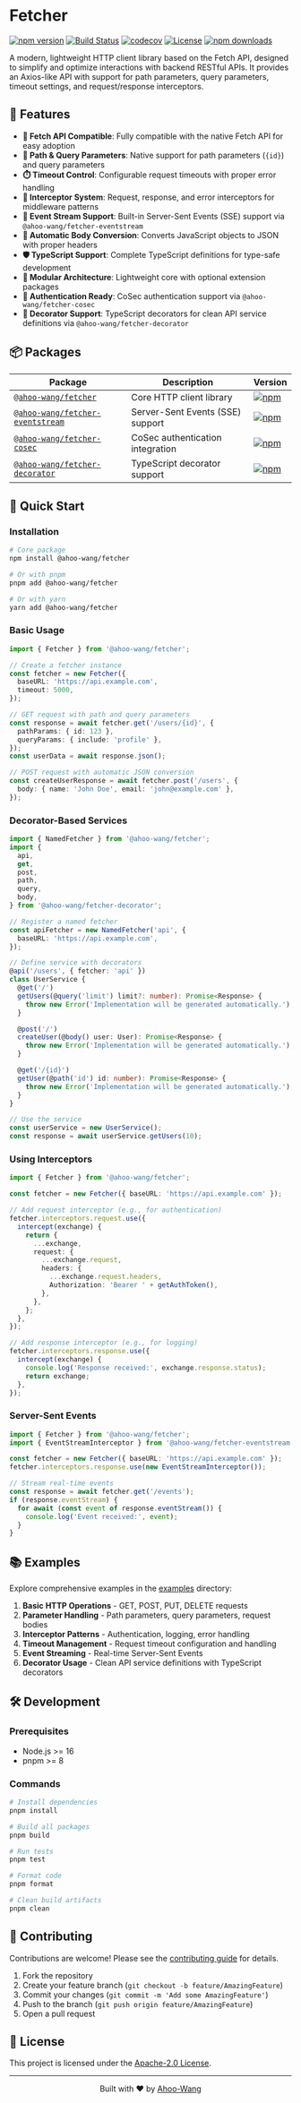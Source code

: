 # Fetcher

[![npm version](https://img.shields.io/npm/v/@ahoo-wang/fetcher.svg)](https://www.npmjs.com/package/@ahoo-wang/fetcher)
[![Build Status](https://github.com/Ahoo-Wang/fetcher/actions/workflows/ci.yml/badge.svg)](https://github.com/Ahoo-Wang/fetcher/actions)
[![codecov](https://codecov.io/gh/Ahoo-Wang/fetcher/graph/badge.svg?token=JGiWZ52CvJ)](https://codecov.io/gh/Ahoo-Wang/fetcher)
[![License](https://img.shields.io/npm/l/@ahoo-wang/fetcher.svg)](https://github.com/Ahoo-Wang/fetcher/blob/main/LICENSE)
[![npm downloads](https://img.shields.io/npm/dm/@ahoo-wang/fetcher.svg)](https://www.npmjs.com/package/@ahoo-wang/fetcher)

A modern, lightweight HTTP client library based on the Fetch API, designed to simplify and optimize interactions with
backend RESTful APIs. It provides an Axios-like API with support for path parameters, query parameters, timeout
settings, and request/response interceptors.

## 🌟 Features

- **🔄 Fetch API Compatible**: Fully compatible with the native Fetch API for easy adoption
- **🧭 Path & Query Parameters**: Native support for path parameters (`{id}`) and query parameters
- **⏱️ Timeout Control**: Configurable request timeouts with proper error handling
- **🔗 Interceptor System**: Request, response, and error interceptors for middleware patterns
- **📡 Event Stream Support**: Built-in Server-Sent Events (SSE) support via `@ahoo-wang/fetcher-eventstream`
- **🎯 Automatic Body Conversion**: Converts JavaScript objects to JSON with proper headers
- **🛡️ TypeScript Support**: Complete TypeScript definitions for type-safe development
- **🧩 Modular Architecture**: Lightweight core with optional extension packages
- **📱 Authentication Ready**: CoSec authentication support via `@ahoo-wang/fetcher-cosec`
- **🎨 Decorator Support**: TypeScript decorators for clean API service definitions via `@ahoo-wang/fetcher-decorator`

## 📦 Packages

| Package                                                    | Description                      | Version                                                                                                                                 |
|------------------------------------------------------------|----------------------------------|-----------------------------------------------------------------------------------------------------------------------------------------|
| [`@ahoo-wang/fetcher`](./packages/fetcher)                 | Core HTTP client library         | [![npm](https://img.shields.io/npm/v/@ahoo-wang/fetcher.svg)](https://www.npmjs.com/package/@ahoo-wang/fetcher)                         |
| [`@ahoo-wang/fetcher-eventstream`](./packages/eventstream) | Server-Sent Events (SSE) support | [![npm](https://img.shields.io/npm/v/@ahoo-wang/fetcher-eventstream.svg)](https://www.npmjs.com/package/@ahoo-wang/fetcher-eventstream) |
| [`@ahoo-wang/fetcher-cosec`](./packages/cosec)             | CoSec authentication integration | [![npm](https://img.shields.io/npm/v/@ahoo-wang/fetcher-cosec.svg)](https://www.npmjs.com/package/@ahoo-wang/fetcher-cosec)             |
| [`@ahoo-wang/fetcher-decorator`](./packages/decorator)     | TypeScript decorator support     | [![npm](https://img.shields.io/npm/v/@ahoo-wang/fetcher-decorator.svg)](https://www.npmjs.com/package/@ahoo-wang/fetcher-decorator)     |

## 🚀 Quick Start

### Installation

```bash
# Core package
npm install @ahoo-wang/fetcher

# Or with pnpm
pnpm add @ahoo-wang/fetcher

# Or with yarn
yarn add @ahoo-wang/fetcher
```

### Basic Usage

```typescript
import { Fetcher } from '@ahoo-wang/fetcher';

// Create a fetcher instance
const fetcher = new Fetcher({
  baseURL: 'https://api.example.com',
  timeout: 5000,
});

// GET request with path and query parameters
const response = await fetcher.get('/users/{id}', {
  pathParams: { id: 123 },
  queryParams: { include: 'profile' },
});
const userData = await response.json();

// POST request with automatic JSON conversion
const createUserResponse = await fetcher.post('/users', {
  body: { name: 'John Doe', email: 'john@example.com' },
});
```

### Decorator-Based Services

```typescript
import { NamedFetcher } from '@ahoo-wang/fetcher';
import {
  api,
  get,
  post,
  path,
  query,
  body,
} from '@ahoo-wang/fetcher-decorator';

// Register a named fetcher
const apiFetcher = new NamedFetcher('api', {
  baseURL: 'https://api.example.com',
});

// Define service with decorators
@api('/users', { fetcher: 'api' })
class UserService {
  @get('/')
  getUsers(@query('limit') limit?: number): Promise<Response> {
    throw new Error('Implementation will be generated automatically.');
  }

  @post('/')
  createUser(@body() user: User): Promise<Response> {
    throw new Error('Implementation will be generated automatically.');
  }

  @get('/{id}')
  getUser(@path('id') id: number): Promise<Response> {
    throw new Error('Implementation will be generated automatically.');
  }
}

// Use the service
const userService = new UserService();
const response = await userService.getUsers(10);
```

### Using Interceptors

```typescript
import { Fetcher } from '@ahoo-wang/fetcher';

const fetcher = new Fetcher({ baseURL: 'https://api.example.com' });

// Add request interceptor (e.g., for authentication)
fetcher.interceptors.request.use({
  intercept(exchange) {
    return {
      ...exchange,
      request: {
        ...exchange.request,
        headers: {
          ...exchange.request.headers,
          Authorization: 'Bearer ' + getAuthToken(),
        },
      },
    };
  },
});

// Add response interceptor (e.g., for logging)
fetcher.interceptors.response.use({
  intercept(exchange) {
    console.log('Response received:', exchange.response.status);
    return exchange;
  },
});
```

### Server-Sent Events

```typescript
import { Fetcher } from '@ahoo-wang/fetcher';
import { EventStreamInterceptor } from '@ahoo-wang/fetcher-eventstream';

const fetcher = new Fetcher({ baseURL: 'https://api.example.com' });
fetcher.interceptors.response.use(new EventStreamInterceptor());

// Stream real-time events
const response = await fetcher.get('/events');
if (response.eventStream) {
  for await (const event of response.eventStream()) {
    console.log('Event received:', event);
  }
}
```

## 📚 Examples

Explore comprehensive examples in the [examples](./examples) directory:

1. **Basic HTTP Operations** - GET, POST, PUT, DELETE requests
2. **Parameter Handling** - Path parameters, query parameters, request bodies
3. **Interceptor Patterns** - Authentication, logging, error handling
4. **Timeout Management** - Request timeout configuration and handling
5. **Event Streaming** - Real-time Server-Sent Events
6. **Decorator Usage** - Clean API service definitions with TypeScript decorators

## 🛠️ Development

### Prerequisites

- Node.js >= 16
- pnpm >= 8

### Commands

```bash
# Install dependencies
pnpm install

# Build all packages
pnpm build

# Run tests
pnpm test

# Format code
pnpm format

# Clean build artifacts
pnpm clean
```

## 🤝 Contributing

Contributions are welcome! Please see the [contributing guide](./CONTRIBUTING.md) for details.

1. Fork the repository
2. Create your feature branch (`git checkout -b feature/AmazingFeature`)
3. Commit your changes (`git commit -m 'Add some AmazingFeature'`)
4. Push to the branch (`git push origin feature/AmazingFeature`)
5. Open a pull request

## 📄 License

This project is licensed under the [Apache-2.0 License](./LICENSE).

---

<p align="center">
  Built with ❤️ by <a href="https://github.com/Ahoo-Wang">Ahoo-Wang</a>
</p>
